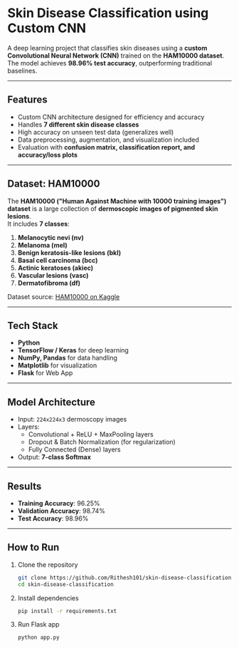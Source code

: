 # Skin Disease Classification using Custom CNN  

A deep learning project that classifies skin diseases using a **custom Convolutional Neural Network (CNN)** trained on the **HAM10000 dataset**. The model achieves **98.96% test accuracy**, outperforming traditional baselines.  

---

## Features  
- Custom CNN architecture designed for efficiency and accuracy  
- Handles **7 different skin disease classes**  
- High accuracy on unseen test data (generalizes well)  
- Data preprocessing, augmentation, and visualization included  
- Evaluation with **confusion matrix, classification report, and accuracy/loss plots**  

---

## Dataset: HAM10000  
The **HAM10000 ("Human Against Machine with 10000 training images") dataset** is a large collection of **dermoscopic images of pigmented skin lesions**.  
It includes **7 classes**:  

1. **Melanocytic nevi (nv)**  
2. **Melanoma (mel)**  
3. **Benign keratosis-like lesions (bkl)**  
4. **Basal cell carcinoma (bcc)**  
5. **Actinic keratoses (akiec)**  
6. **Vascular lesions (vasc)**  
7. **Dermatofibroma (df)**  

Dataset source: [HAM10000 on Kaggle](https://www.kaggle.com/datasets/kmader/skin-cancer-mnist-ham10000)  

---

##  Tech Stack  
- **Python**   
- **TensorFlow / Keras** for deep learning  
- **NumPy, Pandas** for data handling  
- **Matplotlib** for visualization
- **Flask** for Web App

---

##  Model Architecture  
- Input: `224x224x3` dermoscopy images  
- Layers:  
  - Convolutional + ReLU + MaxPooling layers  
  - Dropout & Batch Normalization (for regularization)  
  - Fully Connected (Dense) layers  
- Output: **7-class Softmax**  

---

## Results  

- **Training Accuracy**: 96.25%  
- **Validation Accuracy**: 98.74%  
- **Test Accuracy**: 98.96%  

---

##  How to Run  

1. Clone the repository  
   ```bash
   git clone https://github.com/Rithesh101/skin-disease-classification.git
   cd skin-disease-classification

2. Install dependencies
   ```bash
   pip install -r requirements.txt   
3. Run Flask app
   ```bash
   python app.py
